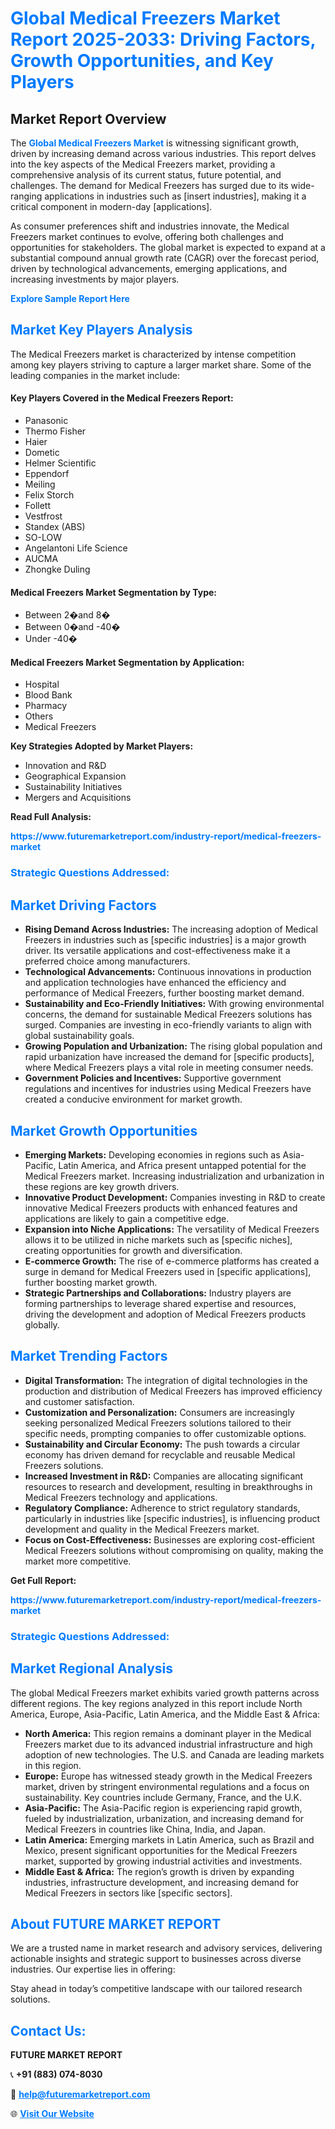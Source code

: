 <h1 style="color: #007BFF;">Global Medical Freezers Market Report 2025-2033: Driving Factors, Growth Opportunities, and Key Players</h1>

<section id="overview">
<h2>Market Report Overview</h2>
<p>The <a href="https://www.futuremarketreport.com/industry-report/medical-freezers-market" style="color: #007BFF; text-decoration: none;"><strong>Global Medical Freezers Market</strong></a> is witnessing significant growth, driven by increasing demand across various industries. This report delves into the key aspects of the Medical Freezers market, providing a comprehensive analysis of its current status, future potential, and challenges. The demand for Medical Freezers has surged due to its wide-ranging applications in industries such as [insert industries], making it a critical component in modern-day [applications].</p>
<p>As consumer preferences shift and industries innovate, the Medical Freezers market continues to evolve, offering both challenges and opportunities for stakeholders. The global market is expected to expand at a substantial compound annual growth rate (CAGR) over the forecast period, driven by technological advancements, emerging applications, and increasing investments by major players.</p>
</section>

<section id="overview">
<p><a href="https://www.futuremarketreport.com/request-sample/reportId=127073" style="color: #007BFF; text-decoration: none;"><strong>Explore Sample Report Here</strong></a></p>
</section>

<section id="key-players">
<h2 style="color: #007BFF;">Market Key Players Analysis</h2>
<p>The Medical Freezers market is characterized by intense competition among key players striving to capture a larger market share. Some of the leading companies in the market include:</p>
<h4>Key Players Covered in the Medical Freezers Report:</h4>
<ul><li>Panasonic</li><li>Thermo Fisher</li><li>Haier</li><li>Dometic</li><li>Helmer Scientific</li><li>Eppendorf</li><li>Meiling</li><li>Felix Storch</li><li>Follett</li><li>Vestfrost</li><li>Standex (ABS)</li><li>SO-LOW</li><li>Angelantoni Life Science</li><li>AUCMA</li><li>Zhongke Duling</li></ul>
<h4>Medical Freezers Market Segmentation by Type:</h4>
<ul><li>Between 2�and 8�</li><li>Between 0�and -40�</li><li>Under -40�</li></ul>

<h4>Medical Freezers Market Segmentation by Application:</h4>
<ul><li>Hospital</li><li>Blood Bank</li><li>Pharmacy</li><li>Others</li><li>Medical Freezers</li></ul>
<p><strong>Key Strategies Adopted by Market Players:</strong></p>
<ul>
<li>Innovation and R&D</li>
<li>Geographical Expansion</li>
<li>Sustainability Initiatives</li>
<li>Mergers and Acquisitions</li>
</ul>
</section>

<section>
<p><strong>Read Full Analysis: </strong></p><a href="https://www.futuremarketreport.com/industry-report/medical-freezers-market" style="color: #007BFF; text-decoration: none;"><strong>https://www.futuremarketreport.com/industry-report/medical-freezers-market</strong></a>
<h3 style="color: #007BFF;">Strategic Questions Addressed:</h3>
</section>

<section id="driving-factors">
<h2 style="color: #007BFF;">Market Driving Factors</h2>
<ul>
<li><strong>Rising Demand Across Industries:</strong> The increasing adoption of Medical Freezers in industries such as [specific industries] is a major growth driver. Its versatile applications and cost-effectiveness make it a preferred choice among manufacturers.</li>
<li><strong>Technological Advancements:</strong> Continuous innovations in production and application technologies have enhanced the efficiency and performance of Medical Freezers, further boosting market demand.</li>
<li><strong>Sustainability and Eco-Friendly Initiatives:</strong> With growing environmental concerns, the demand for sustainable Medical Freezers solutions has surged. Companies are investing in eco-friendly variants to align with global sustainability goals.</li>
<li><strong>Growing Population and Urbanization:</strong> The rising global population and rapid urbanization have increased the demand for [specific products], where Medical Freezers plays a vital role in meeting consumer needs.</li>
<li><strong>Government Policies and Incentives:</strong> Supportive government regulations and incentives for industries using Medical Freezers have created a conducive environment for market growth.</li>
</ul>
</section>

<section id="growth-opportunities">
<h2 style="color: #007BFF;">Market Growth Opportunities</h2>
<ul>
<li><strong>Emerging Markets:</strong> Developing economies in regions such as Asia-Pacific, Latin America, and Africa present untapped potential for the Medical Freezers market. Increasing industrialization and urbanization in these regions are key growth drivers.</li>
<li><strong>Innovative Product Development:</strong> Companies investing in R&D to create innovative Medical Freezers products with enhanced features and applications are likely to gain a competitive edge.</li>
<li><strong>Expansion into Niche Applications:</strong> The versatility of Medical Freezers allows it to be utilized in niche markets such as [specific niches], creating opportunities for growth and diversification.</li>
<li><strong>E-commerce Growth:</strong> The rise of e-commerce platforms has created a surge in demand for Medical Freezers used in [specific applications], further boosting market growth.</li>
<li><strong>Strategic Partnerships and Collaborations:</strong> Industry players are forming partnerships to leverage shared expertise and resources, driving the development and adoption of Medical Freezers products globally.</li>
</ul>
</section>

<section id="trending-factors">
<h2 style="color: #007BFF;">Market Trending Factors</h2>
<ul>
<li><strong>Digital Transformation:</strong> The integration of digital technologies in the production and distribution of Medical Freezers has improved efficiency and customer satisfaction.</li>
<li><strong>Customization and Personalization:</strong> Consumers are increasingly seeking personalized Medical Freezers solutions tailored to their specific needs, prompting companies to offer customizable options.</li>
<li><strong>Sustainability and Circular Economy:</strong> The push towards a circular economy has driven demand for recyclable and reusable Medical Freezers solutions.</li>
<li><strong>Increased Investment in R&D:</strong> Companies are allocating significant resources to research and development, resulting in breakthroughs in Medical Freezers technology and applications.</li>
<li><strong>Regulatory Compliance:</strong> Adherence to strict regulatory standards, particularly in industries like [specific industries], is influencing product development and quality in the Medical Freezers market.</li>
<li><strong>Focus on Cost-Effectiveness:</strong> Businesses are exploring cost-efficient Medical Freezers solutions without compromising on quality, making the market more competitive.</li>
</ul>
</section>

<section>
<p><strong>Get Full Report: </strong></p><a href="https://www.futuremarketreport.com/industry-report/medical-freezers-market" style="color: #007BFF; text-decoration: none;"><strong>https://www.futuremarketreport.com/industry-report/medical-freezers-market</strong></a>
<h3 style="color: #007BFF;">Strategic Questions Addressed:</h3>
</section>


<section id="regional-analysis">
<h2 style="color: #007BFF;">Market Regional Analysis</h2>
<p>The global Medical Freezers market exhibits varied growth patterns across different regions. The key regions analyzed in this report include North America, Europe, Asia-Pacific, Latin America, and the Middle East & Africa:</p>
<ul>
<li><strong>North America:</strong> This region remains a dominant player in the Medical Freezers market due to its advanced industrial infrastructure and high adoption of new technologies. The U.S. and Canada are leading markets in this region.</li>
<li><strong>Europe:</strong> Europe has witnessed steady growth in the Medical Freezers market, driven by stringent environmental regulations and a focus on sustainability. Key countries include Germany, France, and the U.K.</li>
<li><strong>Asia-Pacific:</strong> The Asia-Pacific region is experiencing rapid growth, fueled by industrialization, urbanization, and increasing demand for Medical Freezers in countries like China, India, and Japan.</li>
<li><strong>Latin America:</strong> Emerging markets in Latin America, such as Brazil and Mexico, present significant opportunities for the Medical Freezers market, supported by growing industrial activities and investments.</li>
<li><strong>Middle East & Africa:</strong> The region’s growth is driven by expanding industries, infrastructure development, and increasing demand for Medical Freezers in sectors like [specific sectors].</li>
</ul>
</section>

<footer>
<h2 style="color: #007BFF;">About FUTURE MARKET REPORT</h2>
<p>We are a trusted name in market research and advisory services, delivering actionable insights and strategic support to businesses across diverse industries. Our expertise lies in offering:</p>

<p>Stay ahead in today’s competitive landscape with our tailored research solutions.</p>

<h2 style="color: #007BFF;">Contact Us:</h2>
<p><strong>FUTURE MARKET REPORT</strong></p>
<p>📞 <strong>+91 (883) 074-8030</strong></p>
<p>📧 <strong><a href="mailto:help@futuremarketreport.com" style="color: #007BFF;">help@futuremarketreport.com</a></strong></p>
<p>🌐 <strong><a href="https://www.futuremarketreport.com/" style="color: #007BFF;">Visit Our Website</a></strong></p>
</footer>